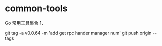 # common-tools
Go 常用工具集合
1、


git tag -a v0.0.64 -m 'add get rpc hander manager num'
git push origin --tags